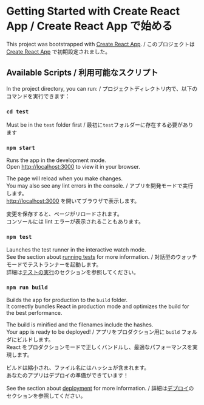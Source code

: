 # Getting Started with Create React App / Create React App で始める

This project was bootstrapped with [Create React App](https://github.com/facebook/create-react-app). / このプロジェクトは [Create React App](https://github.com/facebook/create-react-app) で初期設定されました。

## Available Scripts / 利用可能なスクリプト

In the project directory, you can run: / プロジェクトディレクトリ内で、以下のコマンドを実行できます：

### `cd test`

Must be in the `test` folder first / 最初に`test`フォルダーに存在する必要があります

### `npm start`

Runs the app in the development mode.\
Open [http://localhost:3000](http://localhost:3000) to view it in your browser.

The page will reload when you make changes.\
You may also see any lint errors in the console. / アプリを開発モードで実行します。\
[http://localhost:3000](http://localhost:3000) を開いてブラウザで表示します。

変更を保存すると、ページがリロードされます。\
コンソールには lint エラーが表示されることもあります。

### `npm test`

Launches the test runner in the interactive watch mode.\
See the section about [running tests](https://facebook.github.io/create-react-app/docs/running-tests) for more information. / 対話型のウォッチモードでテストランナーを起動します。\
詳細は[テストの実行](https://facebook.github.io/create-react-app/docs/running-tests)のセクションを参照してください。

### `npm run build`

Builds the app for production to the `build` folder.\
It correctly bundles React in production mode and optimizes the build for the best performance.

The build is minified and the filenames include the hashes.\
Your app is ready to be deployed! / アプリをプロダクション用に `build` フォルダにビルドします。\
React をプロダクションモードで正しくバンドルし、最適なパフォーマンスを実現します。

ビルドは縮小され、ファイル名にはハッシュが含まれます。\
あなたのアプリはデプロイの準備ができています！

See the section about [deployment](https://facebook.github.io/create-react-app/docs/deployment) for more information. / 詳細は[デプロイ](https://facebook.github.io/create-react-app/docs/deployment)のセクションを参照してください。
